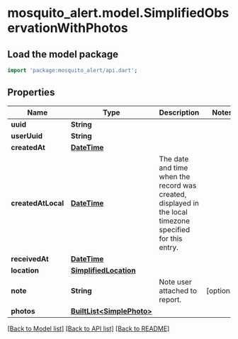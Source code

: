 # mosquito_alert.model.SimplifiedObservationWithPhotos

## Load the model package
```dart
import 'package:mosquito_alert/api.dart';
```

## Properties
Name | Type | Description | Notes
------------ | ------------- | ------------- | -------------
**uuid** | **String** |  | 
**userUuid** | **String** |  | 
**createdAt** | [**DateTime**](DateTime.md) |  | 
**createdAtLocal** | [**DateTime**](DateTime.md) | The date and time when the record was created, displayed in the local timezone specified for this entry. | 
**receivedAt** | [**DateTime**](DateTime.md) |  | 
**location** | [**SimplifiedLocation**](SimplifiedLocation.md) |  | 
**note** | **String** | Note user attached to report. | [optional] 
**photos** | [**BuiltList&lt;SimplePhoto&gt;**](SimplePhoto.md) |  | 

[[Back to Model list]](../README.md#documentation-for-models) [[Back to API list]](../README.md#documentation-for-api-endpoints) [[Back to README]](../README.md)


